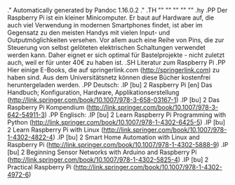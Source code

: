 .\" Automatically generated by Pandoc 1.16.0.2
.\"
.TH "" "" "" "" ""
.hy
.PP
Der Raspberry Pi ist ein kleiner Minicomputer.
Er baut auf Hardware auf, die auch viel Verwendung in modernen
Smartphones findet, ist aber im Gegensatz zu den meisten Handys mit
vielen Input\- und Outputmöglichkeiten versehen.
Vor allem auch eine Reihe von Pins, die zur Steuerung von selbst
gelöteten elektrischen Schaltungen verwendet werden kann.
Daher eignet er sich optimal für Bastelprojekte \- nicht zuletzt auch,
weil er für unter 40€ zu haben ist.
.SH Literatur zum Raspberry Pi
.PP
Hier einige E\-Books, die auf springerlink.com (http://springerlink.com)
zu haben sind.
Aus dem Universitätsnetz können diese Bücher kostenfrei heruntergeladen
werden.
.PP
Deutsch:
.IP \[bu] 2
Raspberry Pi \[en] Das Handbuch; Konfiguration, Hardware,
Applikationserstellung (http://link.springer.com/book/10.1007/978-3-658-03167-1)
.IP \[bu] 2
Das Raspberry Pi
Kompendium (http://link.springer.com/book/10.1007/978-3-642-54911-3)
.PP
Englisch:
.IP \[bu] 2
Learn Raspberry Pi Programming with
Python (http://link.springer.com/book/10.1007/978-1-4302-6425-5)
.IP \[bu] 2
Learn Raspberry Pi with
Linux (http://link.springer.com/book/10.1007/978-1-4302-4822-4)
.IP \[bu] 2
Smart Home Automation with Linux and Raspberry
Pi (http://link.springer.com/book/10.1007/978-1-4302-5888-9)
.IP \[bu] 2
Beginning Sensor Networks with Arduino and Raspberry
Pi (http://link.springer.com/book/10.1007/978-1-4302-5825-4)
.IP \[bu] 2
Practical Raspberry
Pi (http://link.springer.com/book/10.1007/978-1-4302-4972-6)
